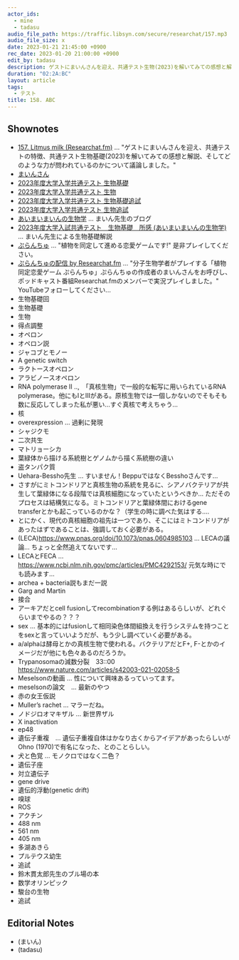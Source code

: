 ```yaml
---
actor_ids:
  - mine
  - tadasu
audio_file_path: https://traffic.libsyn.com/secure/researchat/157.mp3 
audio_file_size: x
date: 2023-01-21 21:45:00 +0900
rec_date: 2023-01-20 21:00:00 +0900
edit_by: tadasu
description: ゲストにまいんさんを迎え、共通テスト生物(2023)を解いてみての感想と解説、そしてどのような力が問われているのかについて議論しました。
duration: "02:2A:BC"
layout: article
tags:
  - テスト
title: 158. ABC
---
```


## Shownotes
- [157. Litmus milk (Researchat.fm)](https://researchat.fm/episode/157) ... "ゲストにまいんさんを迎え、共通テストの特徴、共通テスト生物基礎(2023)を解いてみての感想と解説、そしてどのような力が問われているのかについて議論しました。"
- [まいんさん](https://twitter.com/ArmnieBIO)
- [2023年度大学入学共通テスト 生物基礎](https://edu.chunichi.co.jp/site_home/center/pdf/2023seibutsukiso_q.pdf)
- [2023年度大学入学共通テスト 生物](https://edu.chunichi.co.jp/site_home/center/pdf/2023seibutsu_q.pdf)
- [2023年度大学入学共通テスト 生物基礎追試]()
- [2023年度大学入学共通テスト 生物追試]()
- [あいまいまいんの生物学](https://i-my-mine.hatenablog.com/archive) ... まいん先生のブログ
- [2023年度大学入試共通テスト　生物基礎　所感 (あいまいまいんの生物学)](https://i-my-mine.hatenablog.com/entry/2023/01/16/2023%E5%B9%B4%E5%BA%A6%E5%A4%A7%E5%AD%A6%E5%85%A5%E8%A9%A6%E5%85%B1%E9%80%9A%E3%83%86%E3%82%B9%E3%83%88_%E7%94%9F%E7%89%A9%E5%9F%BA%E7%A4%8E_%E6%89%80%E6%84%9F) ... まいん先生による生物基礎解説
- [ぷらんちゅ](https://novelgame.jp/games/show/6590) ... "植物を同定して進める恋愛ゲームです!" 是非プレイしてください。
- [ぷらんちゅの配信 by Researchat.fm](https://www.youtube.com/watch?v=d4YMrm3OHfg&ab_channel=Researchatfm) ... "分子生物学者がプレイする「植物同定恋愛ゲーム ぷらんちゅ」ぷらんちゅの作成者のまいんさんをお呼びし、ポッドキャスト番組Researchat.fmのメンバーで実況プレイしました。" YouTubeフォローしてください...
- 生物基礎回
- 生物基礎
- 生物
- 得点調整
- オペロン
- オペロン説
- ジャコブとモノー
- A genetic switch
- ラクトースオペロン
- アラビノースオペロン
- RNA polymerase II ..,　「真核生物」で一般的な転写に用いられているRNA polymerase。他にもIとIIIがある。原核生物では一個しかないのでそもそも数に反応してしまった私が悪い…すぐ真核で考えちゃう…
- 核
- overexpression … 過剰に発現
- シャジクモ
- 二次共生
- マトリョーシカ
- 葉緑体から描ける系統樹とゲノムから描く系統樹の違い
- 盗タンパク質
- Uehara-Bessho先生 … すいません！BeppuではなくBesshoさんです…
- さすがにミトコンドリアと真核生物の系統を見るに、シアノバクテリアが共生して葉緑体になる段階では真核細胞になっていたというべきか… ただそのプロセスは結構気になる。ミトコンドリアと葉緑体間におけるgene transferとかも起こっているのかな？（学生の時に調べた気はする….
- とにかく、現代の真核細胞の祖先は一つであり、そこにはミトコンドリアがあったはずであることは、強調しておく必要がある。
- (LECA)https://www.pnas.org/doi/10.1073/pnas.0604985103 … LECAの議論… ちょっと全然追えてないです… 
- LECAとFECA … https://www.ncbi.nlm.nih.gov/pmc/articles/PMC4292153/ 元気な時にでも読みます…
- archea + bacteria説もまだ一説
- Garg and Martin
- 接合
- アーキアだとcell fusionしてrecombinationする例はあるらしいが、どれぐらいまでやるの？？？
- sex … 基本的にはfusionして相同染色体間組換えを行うシステムを持つことをsexと言っていいようだが、もう少し調べていく必要がある。
- a/alphaは酵母とかの真核生物で使われる。バクテリアだとF+, F-とかのイメージだが他にも色々あるのだろうか。
- Trypanosomaの減数分裂　33::00 https://www.nature.com/articles/s42003-021-02058-5
- Meselsonの動画 ... 性について興味あるっていってます。
- meselsonの論文　… 最新のやつ
- 赤の女王仮説
- Muller’s rachet … マラーだね。
- ノドジロオマキザル … 新世界ザル
- X inactivation
- ep48
- 遺伝子重複　… 遺伝子重複自体はかなり古くからアイデアがあったらしいがOhno (1970)で有名になった、とのことらしい。
- 犬と色覚 … モノクロではなく二色？
- 遺伝子座
- 対立遺伝子
- gene drive
- 遺伝的浮動(genetic drift) 
- 嗅球
- ROS
- アクチン
- 488 nm
- 561 nm
- 405 nm
- 多湖あきら 
- プルテウス幼生
- 追試
- 鈴木貫太郎先生のブル場の本
-  数学オリンピック
- 駿台の生物
- 追試



## Editorial Notes
- (まいん)
- (tadasu)
